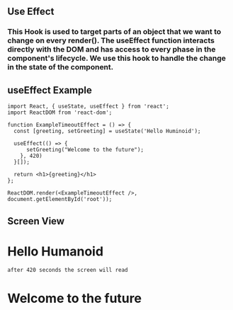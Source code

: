## Use Effect

### This Hook is used to target parts of an object that we want to change on every render(). The useEffect function interacts directly with the DOM and has access to every phase in the component's lifecycle. We use this hook to handle the change in the state of the component.

## useEffect Example

```
import React, { useState, useEffect } from 'react';
import ReactDOM from 'react-dom';

function ExampleTimeoutEffect = () => {
  const [greeting, setGreeting] = useState('Hello Huminoid');

  useEffect(() => {
      setGreeting("Welcome to the future");
    }, 420)
  }[]);

  return <h1>{greeting}</h1>
};

ReactDOM.render(<ExampleTimeoutEffect />, document.getElementById('root'));

```

## Screen View

# Hello Humanoid

```
after 420 seconds the screen will read
```

# Welcome to the future
